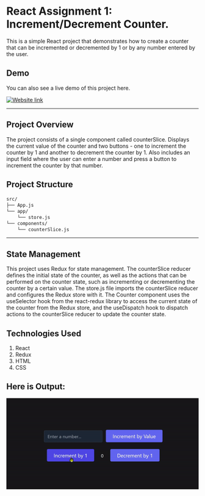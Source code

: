 # React Assignment 1: Increment/Decrement Counter.

This is a simple React project that demonstrates how to create a counter that can be incremented or decremented by 1 or by any number entered by the user.

## Demo

You can also see a live demo of this project here.

[![Website link](https://img.shields.io/badge/Website-Link-green)](https://react-assignment-1-increment-decrement-number.vercel.app/)

---

## Project Overview

The project consists of a single component called counterSlice. Displays the current value of the counter and two buttons - one to increment the counter by 1 and another to decrement the counter by 1. Also includes an input field where the user can enter a number and press a button to increment the counter by that number.

## Project Structure

    src/
    ├── App.js
    └── app/
        └── store.js
    └── components/
        └── counterSlice.js

---

## State Management

This project uses Redux for state management. The counterSlice reducer defines the initial state of the counter, as well as the actions that can be performed on the counter state, such as incrementing or decrementing the counter by a certain value. The store.js file imports the counterSlice reducer and configures the Redux store with it. The Counter component uses the useSelector hook from the react-redux library to access the current state of the counter from the Redux store, and the useDispatch hook to dispatch actions to the counterSlice reducer to update the counter state.

## Technologies Used

1. React
2. Redux
3. HTML
4. CSS

## Here is Output:

![output](./output.gif)
